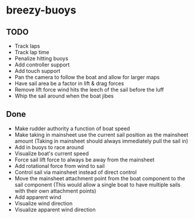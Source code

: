 # breezy-buoys


## TODO

* Track laps
* Track lap time
* Penalize hitting buoys
* Add controller support
* Add touch support
* Pan the camera to follow the boat and allow for larger maps
* Have sail area be a factor in lift & drag forces
* Remove lift force wind hits the leech of the sail before the luff
* Whip the sail around when the boat jibes

## Done

* Make rudder authority a function of boat speed
* Make taking in mainsheet use the current sail position as the mainsheet amount (Taking in mainsheet should always immediately pull the sail in)
* Add in buoys to race around
* Visualize boat's current speed
* Force sail lift force to always be away from the mainsheet
* Add rotational force from wind to sail
* Control sail via mainsheet instead of direct control
* Move the mainsheet attachment point from the boat component to the sail component
  (This would allow a single boat to have multiple sails with their own attachment points)
* Add apparent wind
* Visualize wind direction
* Visualize apparent wind direction
